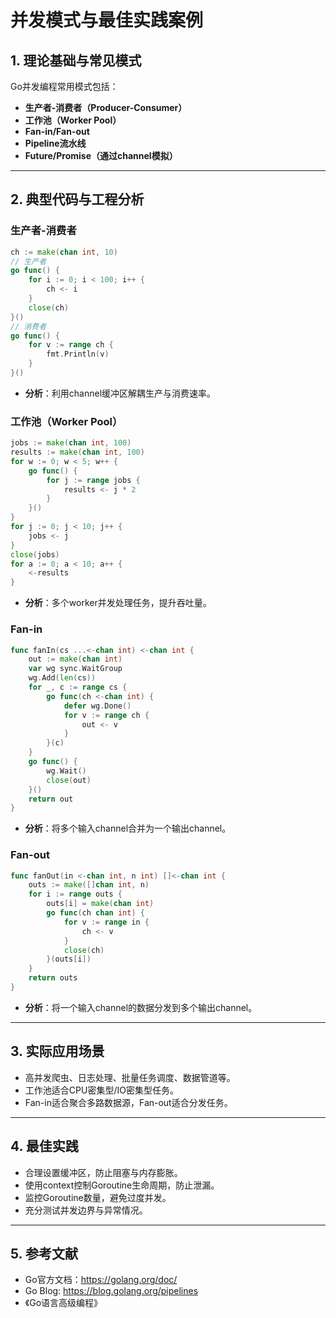 # 并发模式与最佳实践案例

## 1. 理论基础与常见模式

Go并发编程常用模式包括：

- **生产者-消费者（Producer-Consumer）**
- **工作池（Worker Pool）**
- **Fan-in/Fan-out**
- **Pipeline流水线**
- **Future/Promise（通过channel模拟）**

---

## 2. 典型代码与工程分析

### 生产者-消费者

```go
ch := make(chan int, 10)
// 生产者
go func() {
    for i := 0; i < 100; i++ {
        ch <- i
    }
    close(ch)
}()
// 消费者
go func() {
    for v := range ch {
        fmt.Println(v)
    }
}()
```

- **分析**：利用channel缓冲区解耦生产与消费速率。

### 工作池（Worker Pool）

```go
jobs := make(chan int, 100)
results := make(chan int, 100)
for w := 0; w < 5; w++ {
    go func() {
        for j := range jobs {
            results <- j * 2
        }
    }()
}
for j := 0; j < 10; j++ {
    jobs <- j
}
close(jobs)
for a := 0; a < 10; a++ {
    <-results
}
```

- **分析**：多个worker并发处理任务，提升吞吐量。

### Fan-in

```go
func fanIn(cs ...<-chan int) <-chan int {
    out := make(chan int)
    var wg sync.WaitGroup
    wg.Add(len(cs))
    for _, c := range cs {
        go func(ch <-chan int) {
            defer wg.Done()
            for v := range ch {
                out <- v
            }
        }(c)
    }
    go func() {
        wg.Wait()
        close(out)
    }()
    return out
}
```

- **分析**：将多个输入channel合并为一个输出channel。

### Fan-out

```go
func fanOut(in <-chan int, n int) []<-chan int {
    outs := make([]chan int, n)
    for i := range outs {
        outs[i] = make(chan int)
        go func(ch chan int) {
            for v := range in {
                ch <- v
            }
            close(ch)
        }(outs[i])
    }
    return outs
}
```

- **分析**：将一个输入channel的数据分发到多个输出channel。

---

## 3. 实际应用场景

- 高并发爬虫、日志处理、批量任务调度、数据管道等。
- 工作池适合CPU密集型/IO密集型任务。
- Fan-in适合聚合多路数据源，Fan-out适合分发任务。

---

## 4. 最佳实践

- 合理设置缓冲区，防止阻塞与内存膨胀。
- 使用context控制Goroutine生命周期，防止泄漏。
- 监控Goroutine数量，避免过度并发。
- 充分测试并发边界与异常情况。

---

## 5. 参考文献

- Go官方文档：<https://golang.org/doc/>
- Go Blog: <https://blog.golang.org/pipelines>
- 《Go语言高级编程》
